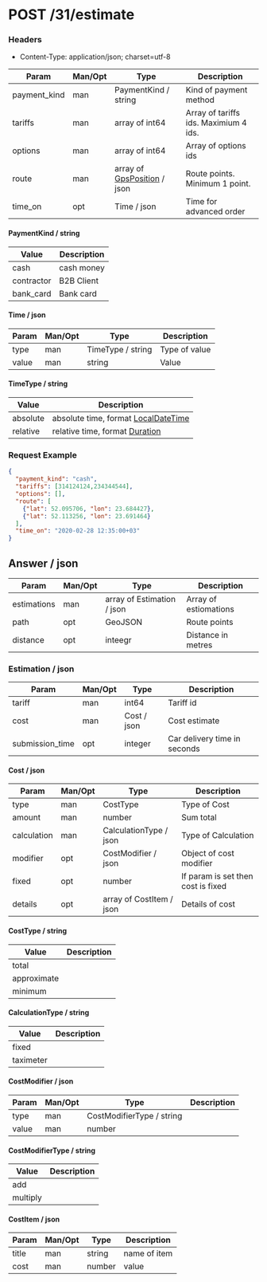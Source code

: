 POST /31/estimate
===

### Headers
* Content-Type: application/json; charset=utf-8

Param | Man/Opt | Type | Description
----- | ------- | ---- | -----------
payment_kind | man | PaymentKind / string | Kind of payment method
tariffs | man | array of int64 | Array of tariffs ids. Maximium 4 ids.
options | man | array of int64 | Array of options ids
route | man | array of [GpsPosition](doc/types/GpsPosition.md) / json | Route points. Minimum 1 point.
time_on | opt | Time / json | Time for advanced order

#### PaymentKind / string
Value | Description
---- | ------
cash | cash money
contractor | B2B Client
bank_card | Bank card

#### Time / json
Param | Man/Opt | Type | Description
----- | ------- | ---- | -----------
type | man | TimeType / string | Type of value
value | man | string | Value

#### TimeType / string
Value | Description
---- | ------
absolute | absolute time, format [LocalDateTime](doc/types/times.md#LocalDateTime)
relative | relative time, format [Duration](doc/types/times.md#Duration)

### Request Example
```json
{
  "payment_kind": "cash",
  "tariffs": [314124124,234344544],
  "options": [],
  "route": [
    {"lat": 52.095706, "lon": 23.684427}, 
    {"lat": 52.113256, "lon": 23.691464}
  ],
  "time_on": "2020-02-28 12:35:00+03"
}
```

## Answer / json
Param | Man/Opt | Type | Description
----- | ------- | ---- | -----------
estimations | man | array of Estimation / json | Array of estiomations
path | opt | GeoJSON | Route points
distance | opt | inteegr | Distance in metres

### Estimation / json
Param | Man/Opt | Type | Description
----- | ------- | ---- | -----------
tariff | man | int64 | Tariff id
cost | man | Cost / json | Cost estimate
submission_time | opt | integer | Car delivery time in seconds

#### Cost / json
Param | Man/Opt | Type | Description
----- | ------- | ---- | -----------
type | man | CostType | Type of Cost
amount | man | number | Sum total
calculation | man | CalculationType / json | Type of Calculation
modifier | opt | CostModifier / json | Object of cost modifier
fixed | opt | number | If param is set then cost is fixed
details | opt | array of CostItem / json | Details of cost

#### CostType / string
Value | Description
---- | ------
total | 
approximate | 
minimum | 

#### CalculationType / string
Value | Description
---- | ------
fixed | 
taximeter | 

#### CostModifier / json
Param | Man/Opt | Type | Description
----- | ------- | ---- | -----------
type | man | CostModifierType / string | 
value | man | number | 

#### CostModifierType / string
Value | Description
---- | ------
add | 
multiply | 

#### CostItem / json
Param | Man/Opt | Type | Description
----- | ------- | ---- | -----------
title | man | string | name of item
cost | man | number | value
